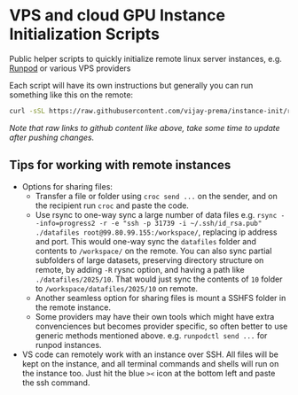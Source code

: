 # VPS and cloud GPU Instance Initialization Scripts

Public helper scripts to quickly initialize remote linux server instances, e.g. [Runpod](https://console.runpod.io/deploy) or various VPS providers

Each script will have its own instructions but generally you can run something like this on the remote:
```sh
curl -sSL https://raw.githubusercontent.com/vijay-prema/instance-init/refs/heads/main/setup_runpod.sh | bash
```

_Note that raw links to github content like above, take some time to update after pushing changes._

## Tips for working with remote instances

- Options for sharing files:
  - Transfer a file or folder using `croc send ...` on the sender, and on the recipient run `croc` and paste the code.
  - Use rsync to one-way sync a large number of data files e.g. `rsync --info=progress2 -r -e "ssh -p 31739 -i ~/.ssh/id_rsa.pub" ./datafiles root@99.80.99.155:/workspace/`, replacing ip address and port.  This would one-way sync the `datafiles` folder and contents to `/workspace/` on the remote.  You can also sync partial subfolders of large datasets, preserving directory structure on remote, by adding `-R` rysnc option, and having a path like `./datafiles/2025/10`. That would just sync the contents of `10` folder to `/workspace/datafiles/2025/10` on remote.
  - Another seamless option for sharing files is mount a SSHFS folder in the remote instance.
  - Some providers may have their own tools which might have extra convenciences but becomes provider specific, so often better to use generic methods mentioned above. e.g. `runpodctl send ...` for runpod instances.
- VS code can remotely work with an instance over SSH. All files will be kept on the instance, and all terminal commands and shells will run on the instance too.  Just hit the blue `><` icon at the bottom left and paste the ssh command. 
